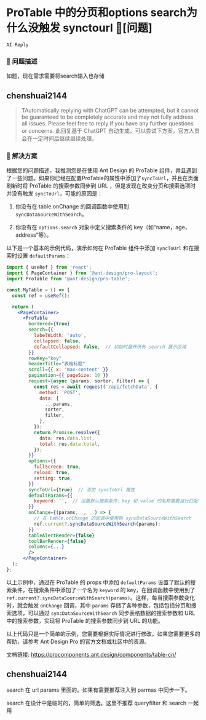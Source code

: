 # ProTable 中的分页和options search为什么没触发 synctourl 🧐[问题]

`AI Reply`

### 🧐 问题描述

<!--
详细地描述问题，让大家都能理解
-->

如题，现在需求需要将search输入也存储

## chenshuai2144

> TAutomatically replying with ChatGPT can be attempted, but it cannot be guaranteed to be completely accurate and may not fully address all issues. Please feel free to reply if you have any further questions or concerns.
> 此回复基于 ChatGPT 自动生成，可以尝试下方案，官方人员会在一定时间后继续继续处理。

### 🌵 解决方案

根据您的问题描述，我推测您是在使用 Ant Design 的 ProTable 组件，并且遇到了一些问题。如果你已经在配置ProTable的属性中添加了`syncToUrl`，并且在页面刷新时将 ProTable 的搜索参数同步到 URL ，但是发现在改变分页和搜索选项时并没有触发 `syncToUrl`，可能的原因是：

1. 你没有在 table.onChange 的回调函数中使用到 `syncDataSourceWithSearch`。

2. 你没有在 `options.search` 对象中定义搜索条件的 key（如“name，age，address”等）。

以下是一个基本的示例代码，演示如何在 ProTable 组件中添加 `syncToUrl` 和在搜索时设置 `defaultParams`：

```jsx
import { useRef } from 'react';
import { PageContainer } from '@ant-design/pro-layout';
import ProTable from '@ant-design/pro-table';

const MyTable = () => {
  const ref = useRef();

  return (
    <PageContainer>
      <ProTable
        bordered={true}
        search={{
          labelWidth: 'auto',
          collapsed: false,
          defaultCollapsed: false,  // 初始时展开所有 search 展示区域
        }}
        rowKey="key"
        headerTitle="表格标题"
        scroll={{ x: 'max-content' }}
        pagination={{ pageSize: 10 }}
        request={async (params, sorter, filter) => {
          const res = await request('/api/fetchData', {
            method: 'POST',
            data: {
              ...params,
              sorter,
              filter,
            },
          });
          return Promise.resolve({
            data: res.data.list,
            total: res.data.total,
          });
        }}
        options={{
          fullScreen: true,
          reload: true,
          setting: true,
        }}
        syncToUrl={true}  // 添加 syncToUrl 属性
        defaultParams={{
          keyword: '',  // 设置默认搜索条件，key 和 value 的名称需要自行匹配
        }}
        onChange={(params, _, __) => {
          // 在 table.onChange 的回调中使用到 syncDataSourceWithSearch
          ref.current?.syncDataSourceWithSearch(params);
        }}
        tableAlertRender={false}
        toolBarRender={false}
        columns={...}
        />
      </PageContainer>
  );
};
```

以上示例中，通过在 ProTable 的 props 中添加 `defaultParams` 设置了默认的搜索条件，在搜索条件中添加了一个名为 `keyword` 的 key，在回调函数中使用到了 `ref.current?.syncDataSourceWithSearch(params)`。这样，每当搜索参数变化时，就会触发 `onChange` 回调，其中 `params` 存储了各种参数，包括包括分页和搜索选项，可以通过 `syncDataSourceWithSearch` 同步表格数据的搜索参数和 URL 中的搜索参数，实现将 ProTable 的搜索参数同步到 URL 的功能。

以上代码只是一个简单的示例，您需要根据实际情况进行修改。如果您需要更多的帮助，请参考 Ant Design Pro 的官方文档或社区中的资源。

文档链接: https://procomponents.ant.design/components/table-cn/

## chenshuai2144

search 在 url params 里面的。如果有需要推荐注入到 parmas 中同步一下。

search 在设计中是临时的，简单的筛选。这里不推荐 queryfilter 和 search 一起用
